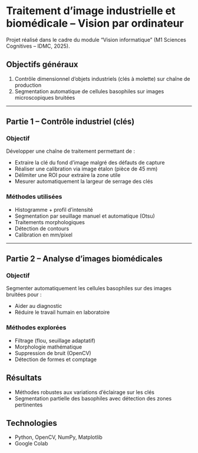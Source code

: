 # Traitement d’image industrielle et biomédicale – Vision par ordinateur

Projet réalisé dans le cadre du module “Vision informatique” (M1 Sciences Cognitives – IDMC, 2025).

## Objectifs généraux

1. Contrôle dimensionnel d’objets industriels (clés à molette) sur chaîne de production
2. Segmentation automatique de cellules basophiles sur images microscopiques bruitées

---

## Partie 1 – Contrôle industriel (clés)

### Objectif
Développer une chaîne de traitement permettant de :
- Extraire la clé du fond d’image malgré des défauts de capture
- Réaliser une calibration via image étalon (pièce de 45 mm)
- Délimiter une ROI pour extraire la zone utile
- Mesurer automatiquement la largeur de serrage des clés

### Méthodes utilisées
- Histogramme + profil d’intensité
- Segmentation par seuillage manuel et automatique (Otsu)
- Traitements morphologiques
- Détection de contours
- Calibration en mm/pixel

---

## Partie 2 – Analyse d’images biomédicales

### Objectif
Segmenter automatiquement les cellules basophiles sur des images bruitées pour :
- Aider au diagnostic
- Réduire le travail humain en laboratoire

### Méthodes explorées
- Filtrage (flou, seuillage adaptatif)
- Morphologie mathématique
- Suppression de bruit (OpenCV)
- Détection de formes et comptage

## Résultats
- Méthodes robustes aux variations d’éclairage sur les clés
- Segmentation partielle des basophiles avec détection des zones pertinentes

## Technologies
- Python, OpenCV, NumPy, Matplotlib
- Google Colab
